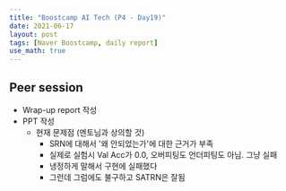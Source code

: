 ```yaml
---
title: "Boostcamp AI Tech (P4 - Day19)"
date: 2021-06-17
layout: post
tags: [Naver Boostcamp, daily report]
use_math: true
---
```


## Peer session

* Wrap-up report 작성
* PPT 작성
    * 현재 문제점 (멘토님과 상의할 것)
        - SRN에 대해서 '왜 안되었는가'에 대한 근거가 부족
        - 실제로 실험시 Val Acc가 0.0, 오버피팅도 언더피팅도 아님. 그냥 실패
        - 냉정하게 말해서 구현에 실패했다
        - 그런데 그럼에도 불구하고 SATRN은 잘됨